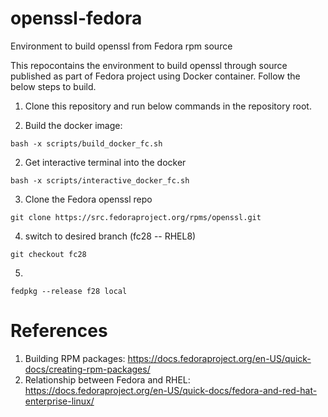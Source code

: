 # openssl-fedora
Environment to build openssl from Fedora rpm source

This repocontains the environment to build openssl through source published as part of Fedora project using Docker container.
Follow the below steps to build.

1. Clone this repository and run below commands in the repository root.

3. Build the docker image:
```
bash -x scripts/build_docker_fc.sh
```
2. Get interactive terminal into the docker
```
bash -x scripts/interactive_docker_fc.sh
```
3. Clone the Fedora openssl repo
```
git clone https://src.fedoraproject.org/rpms/openssl.git
```
4. switch to desired branch (fc28 -- RHEL8)
```
git checkout fc28
```
5.
```
fedpkg --release f28 local
```

# References
1. Building RPM packages: https://docs.fedoraproject.org/en-US/quick-docs/creating-rpm-packages/
2. Relationship between Fedora and RHEL: https://docs.fedoraproject.org/en-US/quick-docs/fedora-and-red-hat-enterprise-linux/
